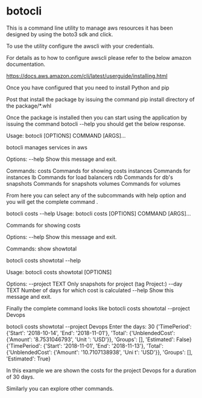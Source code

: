 # botocli

This is a command line utility to manage aws resources it has been designed by using the boto3 sdk and click.

To use the utility configure the awscli with your credentials.

For details as to how to configure awscli please refer to the below amazon documentation.

https://docs.aws.amazon.com/cli/latest/userguide/installing.html

Once you have configured that you need to install Python and pip

Post that install the package by issuing the command pip install directory of the package/*.whl

Once the package is installed then you can start using the application by issuing the command botocli --help you should get the below response.

Usage: botocli [OPTIONS] COMMAND [ARGS]...

  botocli manages services in aws

Options:
  --help  Show this message and exit.

Commands:
  costs      Commands for showing costs
  instances  Commands for instances
  lb         Commands for load balancers
  rdb        Commands for db's
  snapshots  Commands for snapshots
  volumes    Commands for volumes

From here you can select any of the subcommands with help option and you will get the complete command .

botocli costs --help
Usage: botocli costs [OPTIONS] COMMAND [ARGS]...

  Commands for showing costs

Options:
  --help  Show this message and exit.

Commands:
  show
  showtotal

botocli costs showtotal --help

Usage: botocli costs showtotal [OPTIONS]

Options:
  --project TEXT  Only snapshots for project (tag Project:<name>)
  --day TEXT      Number of days for which cost is calculated
  --help          Show this message and exit.



Finally the complete command looks like botocli costs showtotal --project Devops

botocli costs showtotal --project Devops
Enter the days: 30
{'TimePeriod': {'Start': '2018-10-14', 'End': '2018-11-01'}, 'Total': {'UnblendedCost': {'Amount': '8.7531046793', 'Unit
': 'USD'}}, 'Groups': [], 'Estimated': False}
{'TimePeriod': {'Start': '2018-11-01', 'End': '2018-11-13'}, 'Total': {'UnblendedCost': {'Amount': '10.7107138938', 'Uni
t': 'USD'}}, 'Groups': [], 'Estimated': True}  

In this example we are shown the costs for the project Devops for a duration of 30 days.

Similarly you can explore other commands.
